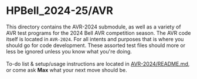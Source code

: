 # HPBell_2024-25/AVR
This directory contains the AVR-2024 submodule, as well as a variety of AVR test programs for the 2024 Bell AVR competition season. The AVR code itself is located in `AVR-2024`. For all intents and purposes that is where you should go for code development. These assorted test files should more or less be ignored unless you know what you're doing. <br/><br/>
To-do list & setup/usage instructions are located in [AVR-2024/README.md](AVR-2024/README.md), or come ask **Max** what your next move should be.
